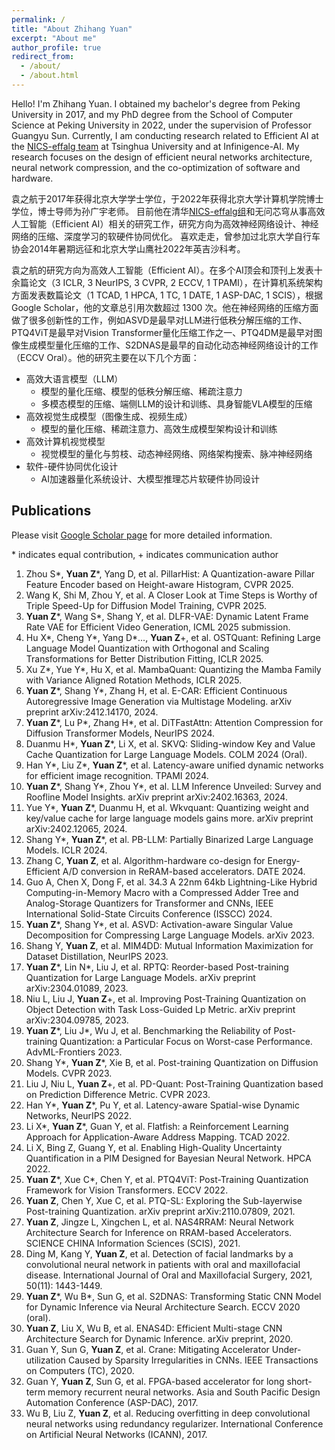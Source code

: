 ```yaml
---
permalink: /
title: "About Zhihang Yuan"
excerpt: "About me"
author_profile: true
redirect_from: 
  - /about/
  - /about.html
---
```


Hello! I'm Zhihang Yuan. 
I obtained my bachelor's degree from Peking University in 2017, and my PhD degree from the School of Computer Science at Peking University in 2022, under the supervision of Professor Guangyu Sun.
Currently, I am conducting research related to Efficient AI at the [NICS-effalg team](https://nics-effalg.com/) at Tsinghua University and at Infinigence-AI. My research focuses on the design of efficient neural networks architecture, neural network compression, and the co-optimization of software and hardware.

袁之航于2017年获得北京大学学士学位，于2022年获得北京大学计算机学院博士学位，博士导师为孙广宇老师。
目前他在清华[NICS-effalg组](https://nics-effalg.com/)和无问芯穹从事高效人工智能（Efficient AI）相关的研究工作，研究方向为高效神经网络设计、神经网络的压缩、深度学习的软硬件协同优化。
喜欢走走，曾参加过北京大学自行车协会2014年暑期远征和北京大学山鹰社2022年英吉沙科考。

袁之航的研究方向为高效人工智能（Efficient AI）。在多个AI顶会和顶刊上发表十余篇论文（3 ICLR, 3 NeurIPS, 3 CVPR, 2 ECCV, 1 TPAMI），在计算机系统架构方面发表数篇论文（1 TCAD, 1 HPCA, 1 TC, 1 DATE, 1 ASP-DAC, 1 SCIS），根据 Google Scholar，他的文章总引用次数超过 1300 次。他在神经网络的压缩方面做了很多创新性的工作，例如ASVD是最早对LLM进行低秩分解压缩的工作、PTQ4ViT是最早对Vision Transformer量化压缩工作之一、PTQ4DM是最早对图像生成模型量化压缩的工作、S2DNAS是最早的自动化动态神经网络设计的工作（ECCV Oral）。他的研究主要在以下几个方面：

-	高效大语言模型（LLM） 
	-	模型的量化压缩、模型的低秩分解压缩、稀疏注意力
	-	多模态模型的压缩、端侧LLM的设计和训练、具身智能VLA模型的压缩
-	高效视觉生成模型（图像生成、视频生成） 
	-	模型的量化压缩、稀疏注意力、高效生成模型架构设计和训练
-	高效计算机视觉模型
	-	视觉模型的量化与剪枝、动态神经网络、网络架构搜索、脉冲神经网络
-	软件-硬件协同优化设计
	-	AI加速器量化系统设计、大模型推理芯片软硬件协同设计


## Publications
Please visit [Google Scholar page](https://scholar.google.com/citations?user=iipYHLoAAAAJ) for more detailed information.

\* indicates equal contribution, + indicates communication author

1. Zhou S\*, **Yuan Z**\*, Yang D, et al. PillarHist: A Quantization-aware Pillar Feature Encoder based on Height-aware Histogram, CVPR 2025.
2. Wang K, Shi M, Zhou Y, et al. A Closer Look at Time Steps is Worthy of Triple Speed-Up for Diffusion Model Training, CVPR 2025.
3. **Yuan Z**\*, Wang S\*, Shang Y, et al. DLFR-VAE: Dynamic Latent Frame Rate VAE for Efficient Video Generation, ICML 2025 submission.
4. Hu X\*, Cheng Y\*, Yang D\*..., **Yuan Z**+, et al. OSTQuant: Refining Large Language Model Quantization with Orthogonal and Scaling Transformations for Better Distribution Fitting, ICLR 2025.
5. Xu Z\*, Yue Y\*, Hu X, et al. MambaQuant: Quantizing the Mamba Family with Variance Aligned Rotation Methods, ICLR 2025.
6. **Yuan Z**\*, Shang Y\*, Zhang H, et al. E-CAR: Efficient Continuous Autoregressive Image Generation via Multistage Modeling. arXiv preprint arXiv:2412.14170, 2024.
7. **Yuan Z**\*, Lu P\*, Zhang H\*, et al. DiTFastAttn: Attention Compression for Diffusion Transformer Models, NeurIPS 2024.
8. Duanmu H\*, **Yuan Z**\*, Li X, et al. SKVQ: Sliding-window Key and Value Cache Quantization for Large Language Models. COLM 2024 (Oral).
9. Han Y\*, Liu Z\*, **Yuan Z**\*, et al. Latency-aware unified dynamic networks for efficient image recognition. TPAMI 2024.
10. **Yuan Z**\*, Shang Y\*, Zhou Y\*, et al. LLM Inference Unveiled: Survey and Roofline Model Insights. arXiv preprint arXiv:2402.16363, 2024.
11. Yue Y\*, **Yuan Z**\*, Duanmu H, et al. Wkvquant: Quantizing weight and key/value cache for large language models gains more. arXiv preprint arXiv:2402.12065, 2024.
12. Shang Y\*, **Yuan Z**\*, et al. PB-LLM: Partially Binarized Large Language Models. ICLR 2024.
13. Zhang C, **Yuan Z**, et al. Algorithm-hardware co-design for Energy-Efficient A/D conversion in ReRAM-based accelerators. DATE 2024.
14. Guo A, Chen X, Dong F, et al. 34.3 A 22nm 64kb Lightning-Like Hybrid Computing-in-Memory Macro with a Compressed Adder Tree and Analog-Storage Quantizers for Transformer and CNNs, IEEE International Solid-State Circuits Conference (ISSCC) 2024.
15. **Yuan Z**\*, Shang Y\*, et al. ASVD: Activation-aware Singular Value Decomposition for Compressing Large Language Models. arXiv 2023.
16. Shang Y, **Yuan Z**, et al. MIM4DD: Mutual Information Maximization for Dataset Distillation, NeurIPS 2023.
17. **Yuan Z**\*, Lin N\*, Liu J, et al. RPTQ: Reorder-based Post-training Quantization for Large Language Models. arXiv preprint arXiv:2304.01089, 2023.
18. Niu L, Liu J, **Yuan Z**\+, et al. Improving Post-Training Quantization on Object Detection with Task Loss-Guided Lp Metric. arXiv preprint arXiv:2304.09785, 2023.
19. **Yuan Z**\*, Liu J\*, Wu J, et al. Benchmarking the Reliability of Post-training Quantization: a Particular Focus on Worst-case Performance. AdvML-Frontiers 2023.
20. Shang Y\*, **Yuan Z**\*, Xie B, et al. Post-training Quantization on Diffusion Models. CVPR 2023.
21. Liu J, Niu L, **Yuan Z**\+, et al. PD-Quant: Post-Training Quantization based on Prediction Difference Metric. CVPR 2023.
22. Han Y\*, **Yuan Z**\*, Pu Y, et al. Latency-aware Spatial-wise Dynamic Networks, NeurIPS 2022.
23. Li X\*, **Yuan Z**\*, Guan Y, et al. Flatfish: a Reinforcement Learning Approach for Application-Aware Address Mapping. TCAD 2022.
24. Li X, Bing Z, Guang Y, et al. Enabling High-Quality Uncertainty Quantification in a PIM Designed for Bayesian Neural Network. HPCA 2022.
25. **Yuan Z**\*, Xue C\*, Chen Y, et al. PTQ4ViT: Post-Training Quantization Framework for Vision Transformers. ECCV 2022.
26. **Yuan Z**, Chen Y, Xue C, et al. PTQ-SL: Exploring the Sub-layerwise Post-training Quantization. arXiv preprint arXiv:2110.07809, 2021.
27. **Yuan Z**, Jingze L, Xingchen L, et al. NAS4RRAM: Neural Network Architecture Search for Inference on RRAM-based Accelerators. SCIENCE CHINA Information Sciences (SCIS), 2021.
28. Ding M, Kang Y, **Yuan Z**, et al. Detection of facial landmarks by a convolutional neural network in patients with oral and maxillofacial disease. International Journal of Oral and Maxillofacial Surgery, 2021, 50(11): 1443-1449.
29. **Yuan Z**\*, Wu B\*, Sun G, et al. S2DNAS: Transforming Static CNN Model for Dynamic Inference via Neural Architecture Search. ECCV 2020 (oral).
30. **Yuan Z**, Liu X, Wu B, et al. ENAS4D: Efficient Multi-stage CNN Architecture Search for Dynamic Inference. arXiv preprint, 2020.
31. Guan Y, Sun G, **Yuan Z**, et al. Crane: Mitigating Accelerator Under-utilization Caused by Sparsity Irregularities in CNNs. IEEE Transactions on Computers (TC), 2020.
32. Guan Y, **Yuan Z**, Sun G, et al. FPGA-based accelerator for long short-term memory recurrent neural networks. Asia and South Pacific Design Automation Conference (ASP-DAC), 2017.
33. Wu B, Liu Z, **Yuan Z**, et al. Reducing overfitting in deep convolutional neural networks using redundancy regularizer. International Conference on Artificial Neural Networks (ICANN), 2017.
